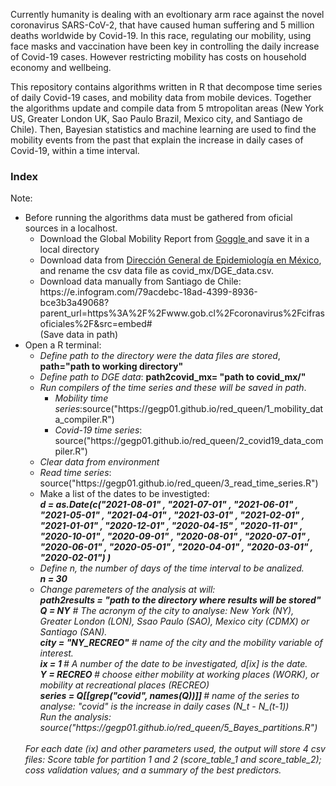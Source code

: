 Currently humanity is dealing with an evoltionary arm race against the novel coronavirus SARS-CoV-2, that have caused human suffering and 5 million deaths worldwide by Covid-19. In this race, regulating our mobility, using face masks and vaccination have been key in controlling the daily increase of Covid-19 cases. However restricting mobility has costs on household economy and wellbeing. 

This repository contains algorithms written in R that decompose time series of daily Covid-19 cases, and mobility data from mobile devices. Together the algorithms update and compile data from 5 mtropolitan areas (New York US, Greater London UK, Sao Paulo Brazil, Mexico city, and Santiago de Chile). Then, Bayesian statistics and machine learning are used to find the mobility events from the past that explain the increase in daily cases of Covid-19, within a time interval.

<h3>Index</h3>

Note: 

<ul>
  <li>Before running the algorithms data must be gathered from oficial sources in a localhost.
  <ul>
    <li> Download the Global Mobility Report from <a href = "https://www.gstatic.com/covid19/mobility/Global_Mobility_Report.csv" target="_blank"> Goggle </a> and save it in a local directory</li>
    <li>Download data from <a href= "https://www.gob.mx/salud/documentos/datos-abiertos-152127" target="_blank">Dirección General de Epidemiología en México</a>, and rename the csv data file as covid_mx/DGE_data.csv.</li>
    <li>Download data manually from Santiago de Chile: https://e.infogram.com/79acdebc-18ad-4399-8936-bce3b3a49068?parent_url=https%3A%2F%2Fwww.gob.cl%2Fcoronavirus%2Fcifrasoficiales%2F&src=embed#</li> (Save data in path)
   </ul></li>
  <li>Open a R terminal:
    <ul>
      <li><i>Define path to the directory were the data files are stored</i>, <b>path="path to working directory"</b></li>
      <li><i>Define path to DGE data</i>: <b>path2covid_mx= "path to covid_mx/"</b></li>    
      <li><i>Run compilers of the time series and these will be saved in path</i>.
        <ul>
          <li><i>Mobility time series</i>:source("https://gegp01.github.io/red_queen/1_mobility_data_compiler.R")</li>
          <li><i>Covid-19 time series</i>: source("https://gegp01.github.io/red_queen/2_covid19_data_compiler.R")</i></li>
        </ul>
       <li><i>Clear data from environment</i></li>
       <li><i>Read time series</i>: source("https://gegp01.github.io/red_queen/3_read_time_series.R")</li>
       <li>Make a list of the dates to be investigted:<i><br><b>
         d = as.Date(c("2021-08-01"
              , "2021-07-01"
              , "2021-06-01"
              , "2021-05-01"
              , "2021-04-01"
              , "2021-03-01"
              , "2021-02-01"
              , "2021-01-01"
              , "2020-12-01"
              , "2020-04-15"
              , "2020-11-01"
              , "2020-10-01"
              , "2020-09-01"
              , "2020-08-01"
              , "2020-07-01"
              , "2020-06-01"
              , "2020-05-01"
              , "2020-04-01"
              , "2020-03-01"
              , "2020-02-01")
         )</b> 
          <br></li>
          <li><i>Define n, the number of days of the time interval to be analized.</i><br>
            <b>n = 30</b>
  </li>
  <li> <i> Change paremeters of the analysis at will:</i><br>
    <b>path2results = "path to the directory where results will be stored"</b> <br>
    <b>Q = NY</b> # The acronym of the city to analyse: New York (NY), Greater London (LON), Ssao Paulo (SAO), Mexico city (CDMX) or Santiago (SAN). <br>
    <b>city = "NY_RECREO"</b> # name of the city and the mobility variable of interest. <br>
    <b>ix = 1 </b> # A number of the date to be investigated, d[ix] is the date.<br>
    <b>Y = RECREO </b> # choose either mobility at working places (WORK), or mobility at recreational places (RECREO) <br> 
    <b>series = Q[[grep("covid", names(Q))]] </b> # name of the series to analyse: "covid" is the increase in daily cases (N_t - N_(t-1))
    <br><i>Run the analysis:</i>
    source("https://gegp01.github.io/red_queen/5_Bayes_partitions.R")
  </li>
        </ul>
        <br> For each date (ix) and other parameters used, the output will store 4 csv files: Score table for partition 1 and 2 (score_table_1 and score_table_2); coss validation values; and a summary of the best predictors.  
  </li>   
 </ul>
